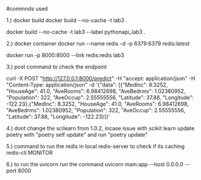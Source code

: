 #commnds used 

1.) docker build 
docker build --no-cache -t lab3 .

docker build --no-cache -t lab3 --label pythonapi_lab3 .

2.) docker container 
docker run --name redis -d -p 6379:6379 redis:latest

docker run -p 8000:8000 --link redis:redis lab3

3.) post command to check the endpoint

curl -X POST "http://127.0.0.1:8000/predict" -H "accept: application/json" -H "Content-Type: application/json" -d '{"data": [{"MedInc": 8.3252, "HouseAge": 41.0, "AveRooms": 6.98412698, "AveBedrms": 1.02380952, "Population": 322, "AveOccup": 2.55555556, "Latitude": 37.88, "Longitude": -122.23},{"MedInc": 8.3252, "HouseAge": 41.0, "AveRooms": 6.98412698, "AveBedrms": 1.02380952, "Population": 322, "AveOccup": 2.55555556, "Latitude": 37.88, "Longitude": -122.23}]}'

4.) dont change the scilearn from 1.0.2, incase issue with scikit learn 
update poetry with "poetry self update" and run "poetry update"

5.) command to run the redis in local 
redis-server
to check if its caching 
redis-cli
MONITOR

6.) to run the uvicorn run the command
uvicorn main:app --host 0.0.0.0 --port 8000